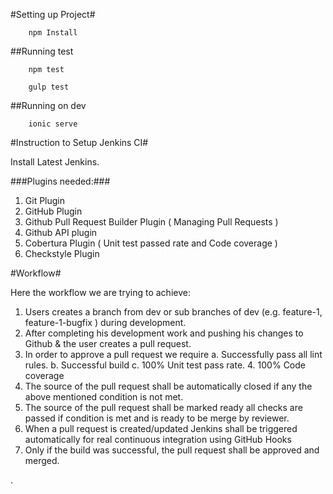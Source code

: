 #Setting up Project#

        npm Install

##Running test

        npm test

        gulp test

##Running on dev

        ionic serve


#Instruction to Setup Jenkins CI#

Install Latest Jenkins.

###Plugins needed:###
1. Git Plugin
2. GitHub Plugin
3. Github Pull Request Builder Plugin ( Managing Pull Requests )
4. Github API plugin 
5. Cobertura Plugin ( Unit test passed rate and Code coverage )
6. Checkstyle Plugin

#Workflow#

Here the workflow we are trying to achieve:

1. Users creates a branch from dev or sub branches of dev (e.g. feature-1, feature-1-bugfix ) during development.
2. After completing his development work and pushing his changes to Github & the user creates a pull request.
3. In order to approve a pull request we require 
        a. Successfully pass all lint rules. 
        b. Successful build
        c. 100% Unit test pass rate.
        4. 100% Code coverage
4. The source of the pull request shall be automatically closed if any the above mentioned condition is not met.
5. The source of the pull request shall be marked ready all checks are passed if condition is met and is ready to be merge by reviewer.
5. When a pull request is created/updated Jenkins shall be triggered automatically for real continuous integration using GitHub Hooks
6. Only if the build was successful, the pull request shall be approved and merged.



.



 
